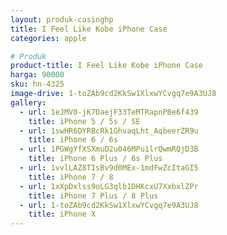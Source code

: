 ```yaml
---
layout: produk-casinghp
title: I Feel Like Kobe iPhone Case
categories: apple

# Produk
product-title: I Feel Like Kobe iPhone Case
harga: 90000
sku: hn-4325
image-drive: 1-toZAb9cd2KkSw1XlxwYCvgq7e9A3UJ8
gallery:
  - url: 1eJMV0-jK7DaejF33TeMTRapnPBe6f439
    title: iPhone 5 / 5s / SE
  - url: 1swHR6DYRBcRk1GhvaqLht_AqbeerZR9u
    title: iPhone 6 / 6s
  - url: 1PGWgYfXSXmuD2u046MPu1lrQwmRQjD3B
    title: iPhone 6 Plus / 6s Plus
  - url: 1vvlLAZ8TIsBv9d0MEx-1mdFwZcItaGI5
    title: iPhone 7 / 8
  - url: 1xXpDxlss9oLG3qlb1DHKcxU7XxbxlZPr
    title: iPhone 7 Plus / 8 Plus
  - url: 1-toZAb9cd2KkSw1XlxwYCvgq7e9A3UJ8
    title: iPhone X
---
```

